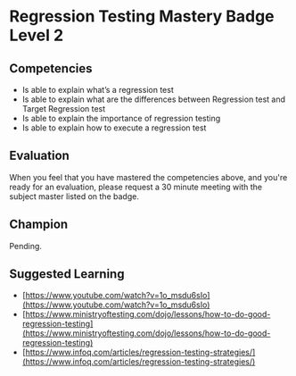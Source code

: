 # Regression Testing Mastery Badge Level 2

## Competencies

- Is able to explain what’s a regression test
- Is able to explain what are the differences between Regression test and Target Regression test
- Is able to explain the importance of regression testing
- Is able to explain how to execute a regression test

## Evaluation
When you feel that you have mastered the competencies above, and you're ready for an evaluation, please request a 30 minute meeting with the subject master listed on the badge.

## Champion
Pending.

## Suggested Learning

 - [https://www.youtube.com/watch?v=1o_msdu6sIo](https://www.youtube.com/watch?v=1o_msdu6sIo)
 - [https://www.ministryoftesting.com/dojo/lessons/how-to-do-good-regression-testing](https://www.ministryoftesting.com/dojo/lessons/how-to-do-good-regression-testing)
 - [https://www.infoq.com/articles/regression-testing-strategies/](https://www.infoq.com/articles/regression-testing-strategies/)
